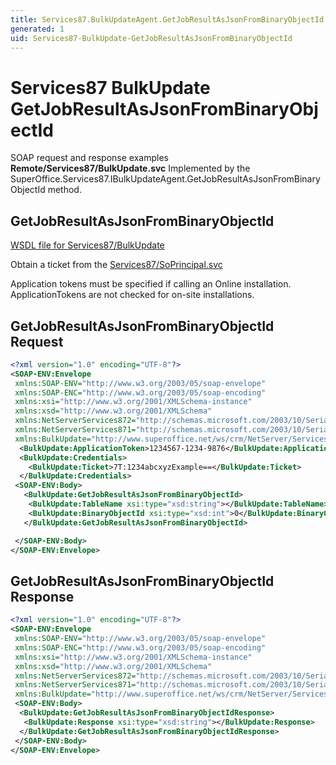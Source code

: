 ```yaml
---
title: Services87.BulkUpdateAgent.GetJobResultAsJsonFromBinaryObjectId SOAP
generated: 1
uid: Services87-BulkUpdate-GetJobResultAsJsonFromBinaryObjectId
---
```


# Services87 BulkUpdate GetJobResultAsJsonFromBinaryObjectId

SOAP request and response examples **Remote/Services87/BulkUpdate.svc**
Implemented by the <see cref="M:SuperOffice.Services87.IBulkUpdateAgent.GetJobResultAsJsonFromBinaryObjectId">SuperOffice.Services87.IBulkUpdateAgent.GetJobResultAsJsonFromBinaryObjectId</see> method.

## GetJobResultAsJsonFromBinaryObjectId

[WSDL file for Services87/BulkUpdate](../Services87-BulkUpdate.md)

Obtain a ticket from the [Services87/SoPrincipal.svc](../SoPrincipal/index.md)

Application tokens must be specified if calling an Online installation. ApplicationTokens are not checked for on-site installations.

## GetJobResultAsJsonFromBinaryObjectId Request

```xml
<?xml version="1.0" encoding="UTF-8"?>
<SOAP-ENV:Envelope
 xmlns:SOAP-ENV="http://www.w3.org/2003/05/soap-envelope"
 xmlns:SOAP-ENC="http://www.w3.org/2003/05/soap-encoding"
 xmlns:xsi="http://www.w3.org/2001/XMLSchema-instance"
 xmlns:xsd="http://www.w3.org/2001/XMLSchema"
 xmlns:NetServerServices872="http://schemas.microsoft.com/2003/10/Serialization/Arrays"
 xmlns:NetServerServices871="http://schemas.microsoft.com/2003/10/Serialization/"
 xmlns:BulkUpdate="http://www.superoffice.net/ws/crm/NetServer/Services87">
  <BulkUpdate:ApplicationToken>1234567-1234-9876</BulkUpdate:ApplicationToken>
  <BulkUpdate:Credentials>
    <BulkUpdate:Ticket>7T:1234abcxyzExample==</BulkUpdate:Ticket>
  </BulkUpdate:Credentials>
 <SOAP-ENV:Body>
   <BulkUpdate:GetJobResultAsJsonFromBinaryObjectId>
    <BulkUpdate:TableName xsi:type="xsd:string"></BulkUpdate:TableName>
    <BulkUpdate:BinaryObjectId xsi:type="xsd:int">0</BulkUpdate:BinaryObjectId>
   </BulkUpdate:GetJobResultAsJsonFromBinaryObjectId>

 </SOAP-ENV:Body>
</SOAP-ENV:Envelope>

```

## GetJobResultAsJsonFromBinaryObjectId Response

```xml
<?xml version="1.0" encoding="UTF-8"?>
<SOAP-ENV:Envelope
 xmlns:SOAP-ENV="http://www.w3.org/2003/05/soap-envelope"
 xmlns:SOAP-ENC="http://www.w3.org/2003/05/soap-encoding"
 xmlns:xsi="http://www.w3.org/2001/XMLSchema-instance"
 xmlns:xsd="http://www.w3.org/2001/XMLSchema"
 xmlns:NetServerServices872="http://schemas.microsoft.com/2003/10/Serialization/Arrays"
 xmlns:NetServerServices871="http://schemas.microsoft.com/2003/10/Serialization/"
 xmlns:BulkUpdate="http://www.superoffice.net/ws/crm/NetServer/Services87">
 <SOAP-ENV:Body>
  <BulkUpdate:GetJobResultAsJsonFromBinaryObjectIdResponse>
   <BulkUpdate:Response xsi:type="xsd:string"></BulkUpdate:Response>
  </BulkUpdate:GetJobResultAsJsonFromBinaryObjectIdResponse>
 </SOAP-ENV:Body>
</SOAP-ENV:Envelope>

```
